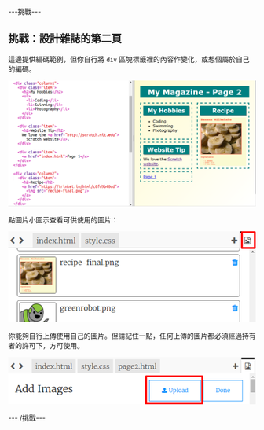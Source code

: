 ---挑戰---

## 挑戰：設計雜誌的第二頁

這邊提供編碼範例，但你自行將 `div` 區塊標籤裡的內容作變化，或想個屬於自己的編碼。

![截圖](images/magazine-page2-challenge.png)

點圖片小圖示查看可供使用的圖片：

![截圖](images/magazine-images.png)

你能夠自行上傳使用自己的圖片。但請記住一點，任何上傳的圖片都必須經過持有者的許可下，方可使用。

![截圖](images/magazine-upload-images.png)

--- /挑戰---